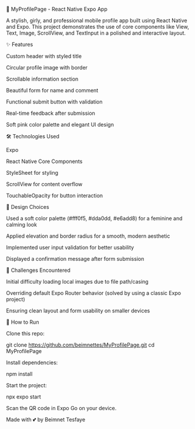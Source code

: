 💖 MyProfilePage - React Native Expo App

A stylish, girly, and professional mobile profile app built using React Native and Expo. This project demonstrates the use of core components like View, Text, Image, ScrollView, and TextInput in a polished and interactive layout.

✨ Features

Custom header with styled title

Circular profile image with border

Scrollable information section

Beautiful form for name and comment

Functional submit button with validation

Real-time feedback after submission

Soft pink color palette and elegant UI design

🛠 Technologies Used

Expo

React Native Core Components

StyleSheet for styling

ScrollView for content overflow

TouchableOpacity for button interaction

🎨 Design Choices

Used a soft color palette (#fff0f5, #dda0dd, #e6add8) for a feminine and calming look

Applied elevation and border radius for a smooth, modern aesthetic

Implemented user input validation for better usability

Displayed a confirmation message after form submission

🚧 Challenges Encountered

Initial difficulty loading local images due to file path/casing

Overriding default Expo Router behavior (solved by using a classic Expo project)

Ensuring clean layout and form usability on smaller devices

🚀 How to Run

Clone this repo:

git clone https://github.com/beimnettes/MyProfilePage.git
cd MyProfilePage

Install dependencies:

npm install

Start the project:

npx expo start

Scan the QR code in Expo Go on your device.

Made with 💕 by Beimnet Tesfaye

